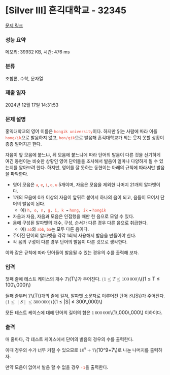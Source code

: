# [Silver III] 혼긱대학교 - 32345 

[문제 링크](https://www.acmicpc.net/problem/32345) 

### 성능 요약

메모리: 39932 KB, 시간: 476 ms

### 분류

조합론, 수학, 문자열

### 제출 일자

2024년 12월 17일 14:31:53

### 문제 설명

<p>홍익대학교의 영어 이름은 <span style="color:#e74c3c;"><code>hongik university</code></span>이다. 하지만 읽는 사람에 따라 이를 <span style="color:#e74c3c;"><code>hong/ik</code></span>으로 발음하지 않고, <span style="color:#e74c3c;"><code>hon/gik</code></span>으로 발음해 혼긱대학교가 되는 웃지 못할 상황이 종종 벌어지곤 한다. </p>

<p>자음이 앞 모음에 붙느냐, 뒤 모음에 붙느냐에 따라 단어의 발음이 다른 것을 신기하게 여긴 동현이는 비슷한 상황인 영어 단어들을 조사해서 발음이 얼마나 다양하게 될 수 있는지를 알아보려 한다. 하지만, 영어를 잘 못하는 동현이는 아래의 규칙에 따라서만 발음을 파악한다. </p>

<ul>
	<li>영어 모음은 <span style="color:#e74c3c;"><code>a</code></span>, <span style="color:#e74c3c;"><code>e</code></span>, <span style="color:#e74c3c;"><code>i</code></span>, <span style="color:#e74c3c;"><code>o</code></span>, <span style="color:#e74c3c;"><code>u</code></span> 5개이며, 자음은 모음을 제외한 나머지 21개의 알파벳이다.</li>
	<li>1개의 모음에 0개 이상의 자음이 앞뒤로 붙어서 하나의 음이 되고, 음들이 모여서 단어의 발음이 된다. 
	<ul>
		<li>예) <code><span style="color:#e74c3c;">h</span>, <span style="color:#e74c3c;">o</span>, <span style="color:#e74c3c;">n</span>, <span style="color:#e74c3c;">g</span>, <span style="color:#e74c3c;">i</span>, <span style="color:#e74c3c;">k</span> →</code> <code><span style="color:#e74c3c;">hong</span>, <span style="color:#e74c3c;">ik</span></code> <code>→</code> <span style="color:#e74c3c;"><code>hongik</code></span></li>
	</ul>
	</li>
	<li>자음과 자음, 자음과 모음은 인접했을 때만 한 음으로 모일 수 있다.</li>
	<li>음에 구성된 알파벳의 개수, 구성, 순서가 다른 경우 다른 음으로 취급한다.
	<ul>
		<li>예) <span style="color:#e74c3c;"><code>ab</code></span>와 <span style="color:#e74c3c;"><code>abb</code></span>, <span style="color:#e74c3c;"><code>ba</code></span>는 모두 다른 음이다.</li>
	</ul>
	</li>
	<li>주어진 단어의 알파벳을 각각 1회씩 사용해서 발음을 만들어야 한다.</li>
	<li>각 음의 구성이 다른 경우 단어의 발음이 다른 것으로 생각한다.</li>
</ul>

<p>이와 같은 규칙에 따라 단어들이 발음될 수 있는 경우의 수를 출력해 보자.</p>

### 입력 

 <p>첫째 줄에 테스트 케이스의 개수 <mjx-container class="MathJax" jax="CHTML" style="font-size: 109%; position: relative;"><mjx-math class="MJX-TEX" aria-hidden="true"><mjx-mi class="mjx-i"><mjx-c class="mjx-c1D447 TEX-I"></mjx-c></mjx-mi></mjx-math><mjx-assistive-mml unselectable="on" display="inline"><math xmlns="http://www.w3.org/1998/Math/MathML"><mi>T</mi></math></mjx-assistive-mml><span aria-hidden="true" class="no-mathjax mjx-copytext">\(T\)</span></mjx-container>가 주어진다.  <mjx-container class="MathJax" jax="CHTML" style="font-size: 109%; position: relative;"><mjx-math class="MJX-TEX" aria-hidden="true"><mjx-mo class="mjx-n"><mjx-c class="mjx-c28"></mjx-c></mjx-mo><mjx-mn class="mjx-n"><mjx-c class="mjx-c31"></mjx-c></mjx-mn><mjx-mo class="mjx-n" space="4"><mjx-c class="mjx-c2264"></mjx-c></mjx-mo><mjx-mi class="mjx-i" space="4"><mjx-c class="mjx-c1D447 TEX-I"></mjx-c></mjx-mi><mjx-mo class="mjx-n" space="4"><mjx-c class="mjx-c2264"></mjx-c></mjx-mo><mjx-mn class="mjx-n" space="4"><mjx-c class="mjx-c31"></mjx-c><mjx-c class="mjx-c30"></mjx-c><mjx-c class="mjx-c30"></mjx-c></mjx-mn><mjx-mstyle><mjx-mspace style="width: 0.167em;"></mjx-mspace></mjx-mstyle><mjx-mn class="mjx-n"><mjx-c class="mjx-c30"></mjx-c><mjx-c class="mjx-c30"></mjx-c><mjx-c class="mjx-c30"></mjx-c></mjx-mn><mjx-mo class="mjx-n"><mjx-c class="mjx-c29"></mjx-c></mjx-mo></mjx-math><mjx-assistive-mml unselectable="on" display="inline"><math xmlns="http://www.w3.org/1998/Math/MathML"><mo stretchy="false">(</mo><mn>1</mn><mo>≤</mo><mi>T</mi><mo>≤</mo><mn>100</mn><mstyle scriptlevel="0"><mspace width="0.167em"></mspace></mstyle><mn>000</mn><mo stretchy="false">)</mo></math></mjx-assistive-mml><span aria-hidden="true" class="no-mathjax mjx-copytext">\((1 ≤ T ≤ 100\,000)\)</span> </mjx-container></p>

<p>둘째 줄부터 <mjx-container class="MathJax" jax="CHTML" style="font-size: 109%; position: relative;"><mjx-math class="MJX-TEX" aria-hidden="true"><mjx-mi class="mjx-i"><mjx-c class="mjx-c1D447 TEX-I"></mjx-c></mjx-mi></mjx-math><mjx-assistive-mml unselectable="on" display="inline"><math xmlns="http://www.w3.org/1998/Math/MathML"><mi>T</mi></math></mjx-assistive-mml><span aria-hidden="true" class="no-mathjax mjx-copytext">\(T\)</span></mjx-container>개의 줄에 걸쳐, 알파벳 소문자로 이루어진 단어 <mjx-container class="MathJax" jax="CHTML" style="font-size: 109%; position: relative;"><mjx-math class="MJX-TEX" aria-hidden="true"><mjx-mi class="mjx-i"><mjx-c class="mjx-c1D446 TEX-I"></mjx-c></mjx-mi></mjx-math><mjx-assistive-mml unselectable="on" display="inline"><math xmlns="http://www.w3.org/1998/Math/MathML"><mi>S</mi></math></mjx-assistive-mml><span aria-hidden="true" class="no-mathjax mjx-copytext">\(S\)</span></mjx-container>가 주어진다. <mjx-container class="MathJax" jax="CHTML" style="font-size: 109%; position: relative;"><mjx-math class="MJX-TEX" aria-hidden="true"><mjx-mo class="mjx-n"><mjx-c class="mjx-c28"></mjx-c></mjx-mo><mjx-mn class="mjx-n"><mjx-c class="mjx-c31"></mjx-c></mjx-mn><mjx-mo class="mjx-n" space="4"><mjx-c class="mjx-c2264"></mjx-c></mjx-mo><mjx-texatom space="4" texclass="ORD"><mjx-mo class="mjx-n"><mjx-c class="mjx-c7C"></mjx-c></mjx-mo></mjx-texatom><mjx-mi class="mjx-i"><mjx-c class="mjx-c1D446 TEX-I"></mjx-c></mjx-mi><mjx-texatom texclass="ORD"><mjx-mo class="mjx-n"><mjx-c class="mjx-c7C"></mjx-c></mjx-mo></mjx-texatom><mjx-mo class="mjx-n" space="4"><mjx-c class="mjx-c2264"></mjx-c></mjx-mo><mjx-mn class="mjx-n" space="4"><mjx-c class="mjx-c33"></mjx-c><mjx-c class="mjx-c30"></mjx-c><mjx-c class="mjx-c30"></mjx-c></mjx-mn><mjx-mstyle><mjx-mspace style="width: 0.167em;"></mjx-mspace></mjx-mstyle><mjx-mn class="mjx-n"><mjx-c class="mjx-c30"></mjx-c><mjx-c class="mjx-c30"></mjx-c><mjx-c class="mjx-c30"></mjx-c></mjx-mn><mjx-mo class="mjx-n"><mjx-c class="mjx-c29"></mjx-c></mjx-mo></mjx-math><mjx-assistive-mml unselectable="on" display="inline"><math xmlns="http://www.w3.org/1998/Math/MathML"><mo stretchy="false">(</mo><mn>1</mn><mo>≤</mo><mrow data-mjx-texclass="ORD"><mo stretchy="false">|</mo></mrow><mi>S</mi><mrow data-mjx-texclass="ORD"><mo stretchy="false">|</mo></mrow><mo>≤</mo><mn>300</mn><mstyle scriptlevel="0"><mspace width="0.167em"></mspace></mstyle><mn>000</mn><mo stretchy="false">)</mo></math></mjx-assistive-mml><span aria-hidden="true" class="no-mathjax mjx-copytext">\((1 ≤ |S| ≤ 300\,000)\)</span> </mjx-container></p>

<p>모든 테스트 케이스에 대해 단어의 길이의 합은 <mjx-container class="MathJax" jax="CHTML" style="font-size: 109%; position: relative;"><mjx-math class="MJX-TEX" aria-hidden="true"><mjx-mn class="mjx-n"><mjx-c class="mjx-c31"></mjx-c></mjx-mn><mjx-mstyle><mjx-mspace style="width: 0.167em;"></mjx-mspace></mjx-mstyle><mjx-mn class="mjx-n"><mjx-c class="mjx-c30"></mjx-c><mjx-c class="mjx-c30"></mjx-c><mjx-c class="mjx-c30"></mjx-c></mjx-mn><mjx-mstyle><mjx-mspace style="width: 0.167em;"></mjx-mspace></mjx-mstyle><mjx-mn class="mjx-n"><mjx-c class="mjx-c30"></mjx-c><mjx-c class="mjx-c30"></mjx-c><mjx-c class="mjx-c30"></mjx-c></mjx-mn></mjx-math><mjx-assistive-mml unselectable="on" display="inline"><math xmlns="http://www.w3.org/1998/Math/MathML"><mn>1</mn><mstyle scriptlevel="0"><mspace width="0.167em"></mspace></mstyle><mn>000</mn><mstyle scriptlevel="0"><mspace width="0.167em"></mspace></mstyle><mn>000</mn></math></mjx-assistive-mml><span aria-hidden="true" class="no-mathjax mjx-copytext">\(1\,000\,000\)</span></mjx-container> 이하이다.</p>

### 출력 

 <p>매 줄마다, 각 테스트 케이스에서 단어의 발음의 경우의 수를 출력한다.</p>

<p>이때 경우의 수가 너무 커질 수 있으므로 <mjx-container class="MathJax" jax="CHTML" style="font-size: 109%; position: relative;"><mjx-math class="MJX-TEX" aria-hidden="true"><mjx-msup><mjx-mn class="mjx-n"><mjx-c class="mjx-c31"></mjx-c><mjx-c class="mjx-c30"></mjx-c></mjx-mn><mjx-script style="vertical-align: 0.393em;"><mjx-mn class="mjx-n" size="s"><mjx-c class="mjx-c39"></mjx-c></mjx-mn></mjx-script></mjx-msup><mjx-mo class="mjx-n" space="3"><mjx-c class="mjx-c2B"></mjx-c></mjx-mo><mjx-mn class="mjx-n" space="3"><mjx-c class="mjx-c37"></mjx-c></mjx-mn></mjx-math><mjx-assistive-mml unselectable="on" display="inline"><math xmlns="http://www.w3.org/1998/Math/MathML"><msup><mn>10</mn><mn>9</mn></msup><mo>+</mo><mn>7</mn></math></mjx-assistive-mml><span aria-hidden="true" class="no-mathjax mjx-copytext">\(10^9+7\)</span></mjx-container>로 나눈 나머지를 출력하자.</p>

<p>만약 모음이 없어서 발음 할 수 없을 경우 <span style="color:#e74c3c;"><code>-1</code></span>을 출력한다.</p>

